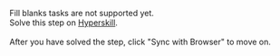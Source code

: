 Fill blanks tasks are not supported yet. <br>Solve this step on <a href="https://hyperskill.org/learn/step/49323">Hyperskill</a>. <br><br>After you have solved the step, click "Sync with Browser"  to move on.